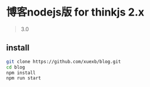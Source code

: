 # 博客nodejs版 for thinkjs 2.x

> 3.0

## install

```bash
git clone https://github.com/xuexb/blog.git
cd blog
npm install
npm run start
```
